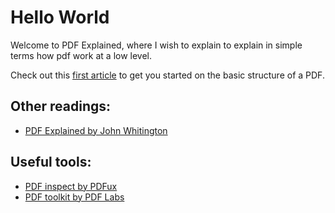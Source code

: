 # Hello World

Welcome to PDF Explained, where I wish to explain to explain in simple terms how pdf work at a low level.

Check out this [first article](pdf-structure) to get you started on the basic structure of a PDF.


## Other readings:
 - [PDF Explained by John Whitington](https://www.oreilly.com/library/view/pdf-explained/9781449321581/)


## Useful tools:
 - [PDF inspect by PDFux](https://pdfux.com/inspect-pdf/)
 - [PDF toolkit by PDF Labs](https://www.pdflabs.com/tools/pdftk-the-pdf-toolkit/)
